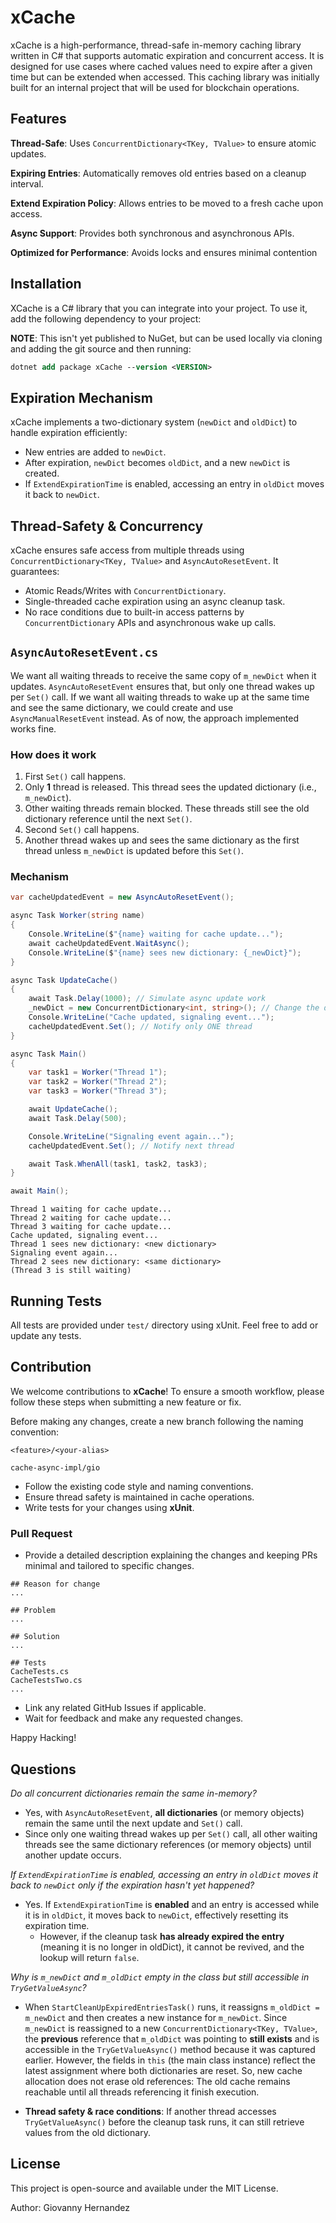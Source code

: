 # xCache
xCache is a high-performance, thread-safe in-memory caching library written in C# 
that supports automatic expiration and concurrent access. 
It is designed for use cases where cached values need to expire 
after a given time but can be extended when accessed. This caching library was initially built for an internal project
that will be used for blockchain operations.

## Features
**Thread-Safe**: Uses `ConcurrentDictionary<TKey, TValue>` to ensure atomic updates.

**Expiring Entries**: Automatically removes old entries based on a cleanup interval.

**Extend Expiration Policy**: Allows entries to be moved to a fresh cache upon access.

**Async Support**: Provides both synchronous and asynchronous APIs.

**Optimized for Performance**: Avoids locks and ensures minimal contention

## Installation
XCache is a C# library that you can integrate into your project. To use it, add the following dependency to your project:

**NOTE**: This isn't yet published to NuGet, but can be used locally 
via cloning and adding the git source and then running:

```ps
dotnet add package xCache --version <VERSION>
```
## Expiration Mechanism
xCache implements a two-dictionary system (`newDict` and `oldDict`) to handle expiration efficiently:
* New entries are added to `newDict`.
* After expiration, `newDict` becomes `oldDict`, and a new `newDict` is created.
* If `ExtendExpirationTime` is enabled, accessing an entry in `oldDict` moves it back to `newDict`.

## Thread-Safety & Concurrency

xCache ensures safe access from multiple threads using `ConcurrentDictionary<TKey, TValue>` and `AsyncAutoResetEvent`. It guarantees:

* Atomic Reads/Writes with `ConcurrentDictionary`.
* Single-threaded cache expiration using an async cleanup task.
* No race conditions due to built-in access patterns by `ConcurrentDictionary` APIs and asynchronous wake up calls.

## `AsyncAutoResetEvent.cs`
We want all waiting threads to receive the same copy of `m_newDict` when it updates. `AsyncAutoResetEvent` ensures that,
but only one thread wakes up per `Set()` call. If we want all waiting threads to wake up at the same time and see the same dictionary,
we could create and use `AsyncManualResetEvent` instead. As of now, the approach implemented works fine.

### How does it work
1. First `Set()` call happens.
2. Only **1** thread is released.
This thread sees the updated dictionary (i.e., `m_newDict`).
3. Other waiting threads remain blocked. These threads still see the old dictionary reference until the next `Set()`.
4. Second `Set()` call happens.
5. Another thread wakes up and sees the same dictionary as the first thread unless `m_newDict` is updated before this `Set()`.

### Mechanism 
```csharp Program.cs
var cacheUpdatedEvent = new AsyncAutoResetEvent();

async Task Worker(string name)
{
    Console.WriteLine($"{name} waiting for cache update...");
    await cacheUpdatedEvent.WaitAsync();
    Console.WriteLine($"{name} sees new dictionary: {_newDict}");
}

async Task UpdateCache()
{
    await Task.Delay(1000); // Simulate async update work
    _newDict = new ConcurrentDictionary<int, string>(); // Change the dictionary
    Console.WriteLine("Cache updated, signaling event...");
    cacheUpdatedEvent.Set(); // Notify only ONE thread
}

async Task Main()
{
    var task1 = Worker("Thread 1");
    var task2 = Worker("Thread 2");
    var task3 = Worker("Thread 3");

    await UpdateCache();
    await Task.Delay(500);

    Console.WriteLine("Signaling event again...");
    cacheUpdatedEvent.Set(); // Notify next thread

    await Task.WhenAll(task1, task2, task3);
}

await Main();
```
```terminal
Thread 1 waiting for cache update...
Thread 2 waiting for cache update...
Thread 3 waiting for cache update...
Cache updated, signaling event...
Thread 1 sees new dictionary: <new dictionary>
Signaling event again...
Thread 2 sees new dictionary: <same dictionary>
(Thread 3 is still waiting)
```

## Running Tests
All tests are provided under `test/` directory using xUnit. Feel free to add or update any tests.

## Contribution 
We welcome contributions to **xCache**! To ensure a smooth workflow, please follow these steps when submitting a new feature or fix.

Before making any changes, create a new branch following the naming convention:
```terminal
<feature>/<your-alias>

cache-async-impl/gio
```

* Follow the existing code style and naming conventions.
* Ensure thread safety is maintained in cache operations.
* Write tests for your changes using **xUnit**.


### Pull Request
* Provide a detailed description explaining the changes and keeping PRs
minimal and tailored to specific changes.
```angular2html
## Reason for change
...

## Problem
...

## Solution
...

## Tests
CacheTests.cs
CacheTestsTwo.cs
...
```
* Link any related GitHub Issues if applicable.
* Wait for feedback and make any requested changes.

Happy Hacking!





## Questions

*Do all concurrent dictionaries remain the same in-memory?*

* Yes, with `AsyncAutoResetEvent`, **all dictionaries** (or memory objects) remain the same until the next update and `Set()` call.
* Since only one waiting thread wakes up per `Set()` call, all other waiting threads see the same dictionary references (or memory objects) until another update occurs.

*If `ExtendExpirationTime` is enabled, accessing an entry in `oldDict` moves it back to `newDict` only if the expiration hasn't yet happened?*
* Yes. If `ExtendExpirationTime` is **enabled** and an entry is accessed while it is in `oldDict`, it moves back to `newDict`, effectively resetting its expiration time. 
  * However, if the cleanup task **has already expired the entry** (meaning it is no longer in oldDict), it cannot be revived, and the lookup will return `false`.

*Why is `m_newDict` and `m_oldDict` empty in the class but still accessible in `TryGetValueAsync`?*
* When `StartCleanUpExpiredEntriesTask()` runs, it reassigns `m_oldDict = m_newDict` and then creates a new instance for `m_newDict`.
Since `m_newDict` is reassigned to a new `ConcurrentDictionary<TKey, TValue>`, the **previous** reference that `m_oldDict` was pointing to **still exists** and is 
accessible in the `TryGetValueAsync()` method because it was captured earlier.
However, the fields in `this` (the main class instance) reflect the latest assignment where both dictionaries are reset.
So, new cache allocation does not erase old references: The old cache remains reachable until all threads referencing it finish execution.

* **Thread safety & race conditions**: If another thread accesses `TryGetValueAsync()` before the cleanup task runs, it can still retrieve values from the old dictionary.

## License

This project is open-source and available under the MIT License.


Author: Giovanny Hernandez



